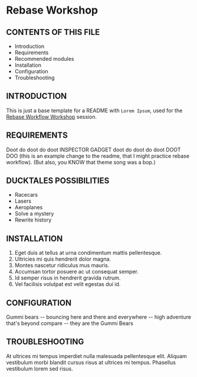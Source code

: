 # Rebase Workshop

CONTENTS OF THIS FILE
---------------------

 * Introduction
 * Requirements
 * Recommended modules
 * Installation
 * Configuration
 * Troubleshooting

 INTRODUCTION
------------
This is just a base template for a README with `Lorem Ipsum`, used for the [Rebase Workflow Workshop](https://mod4.turing.edu/lessons/rebase-workflow-workshop.html) session.

REQUIREMENTS
------------
Doot do doot do doot INSPECTOR GADGET doot do doot do doot DOOT DOO (this is an example change to the readme, that I might practice rebase workflow). (But also, you KNOW that theme song was a bop.)

DUCKTALES POSSIBILITIES
-------------------
- Racecars
- Lasers
- Aeroplanes
- Solve a mystery
- Rewrite history

INSTALLATION
------------
1. Eget duis at tellus at urna condimentum mattis pellentesque.
2. Ultricies mi quis hendrerit dolor magna.
3. Montes nascetur ridiculus mus mauris.
4. Accumsan tortor posuere ac ut consequat semper.
5. Id semper risus in hendrerit gravida rutrum.
6. Vel facilisis volutpat est velit egestas dui id.

CONFIGURATION
-------------
Gummi bears -- bouncing here and there and everywhere -- high adventure that's beyond compare -- they are the Gummi Bears

TROUBLESHOOTING
---------------
At ultrices mi tempus imperdiet nulla malesuada pellentesque elit. Aliquam vestibulum morbi blandit cursus risus at ultrices mi tempus. Phasellus vestibulum lorem sed risus.
